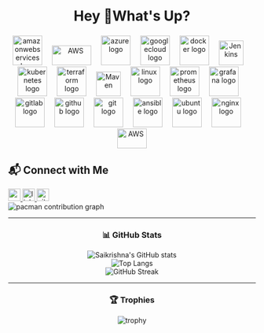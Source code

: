 <h1 align="center">Hey 👋What's Up?</h1>

###

<div align="center">
  <img src="https://cdn.jsdelivr.net/gh/devicons/devicon/icons/amazonwebservices/amazonwebservices-line-wordmark.svg" height="60" alt="amazonwebservices logo"  />
  <img width="12" />
  <img src="https://upload.wikimedia.org/wikipedia/commons/5/5c/Amazon_AWS_Logo_white.svg" alt="AWS" width="80" height="40"/>
  <img width="12" />
  <img src="https://cdn.jsdelivr.net/gh/devicons/devicon/icons/azure/azure-original.svg" height="60" alt="azure logo"  />
  <img width="12" />
  <img src="https://cdn.jsdelivr.net/gh/devicons/devicon/icons/googlecloud/googlecloud-original.svg" height="60" alt="googlecloud logo"  />
  <img width="12" />
  <img src="https://cdn.jsdelivr.net/gh/devicons/devicon/icons/docker/docker-original.svg" height="60" alt="docker logo"  />
  <img width="12" />
  <img src="https://cdn.jsdelivr.net/gh/devicons/devicon/icons/jenkins/jenkins-original.svg" alt="Jenkins" width="50" height="50"/>
  <img width="12" />
  <img src="https://cdn.jsdelivr.net/gh/devicons/devicon/icons/kubernetes/kubernetes-plain.svg" height="60" alt="kubernetes logo"  />
  <img width="12" />
  <img src="https://cdn.jsdelivr.net/gh/devicons/devicon/icons/terraform/terraform-original.svg" height="60" alt="terraform logo"  />
  <img width="12" />
  <img src="https://cdn.jsdelivr.net/gh/devicons/devicon/icons/maven/maven-original.svg" alt="Maven" width="50" height="50"/>
  <img width="12" />
  <img src="https://cdn.jsdelivr.net/gh/devicons/devicon/icons/linux/linux-original.svg" height="60" alt="linux logo"  />
  <img width="12" />
  <img src="https://cdn.jsdelivr.net/gh/devicons/devicon/icons/prometheus/prometheus-original.svg" height="60" alt="prometheus logo"  />
  <img width="12" />
  <img src="https://cdn.jsdelivr.net/gh/devicons/devicon/icons/grafana/grafana-original.svg" height="60" alt="grafana logo"  />
  <img width="12" />
  <img src="https://cdn.jsdelivr.net/gh/devicons/devicon/icons/gitlab/gitlab-original.svg" height="60" alt="gitlab logo"  />
  <img width="12" />
  <img src="https://cdn.jsdelivr.net/gh/devicons/devicon/icons/github/github-original.svg" height="60" alt="github logo"  />
  <img width="12" />
  <img src="https://cdn.jsdelivr.net/gh/devicons/devicon/icons/git/git-original.svg" height="60" alt="git logo"  />
  <img width="12" />
  <img src="https://cdn.jsdelivr.net/gh/devicons/devicon/icons/ansible/ansible-original.svg" height="60" alt="ansible logo"  />
  <img width="12" />
  <img src="https://cdn.jsdelivr.net/gh/devicons/devicon/icons/ubuntu/ubuntu-plain.svg" height="60" alt="ubuntu logo"  />
  <img width="12" />
  <img src="https://cdn.jsdelivr.net/gh/devicons/devicon/icons/nginx/nginx-original.svg" height="60" alt="nginx logo"  />
  <img width="12" />
  <img src="https://upload.wikimedia.org/wikipedia/commons/9/93/Amazon_Web_Services_Logo.svg" alt="AWS" width="60" height="40"/>

  </div>




## 📬 Connect with Me  

<div>
  <!-- Gmail -->
  <a href="mailto:thotakurisaikrishna@gmail.com">
    <img src="https://img.shields.io/badge/Gmail-D14836?style=for-the-badge&logo=gmail&logoColor=white" height="25" alt="gmail logo" />
  </a>

  <!-- LinkedIn -->
  <a href="https://linkedin.com/in/saikrishna-thotakuri" target="_blank">
    <img src="https://img.shields.io/badge/LinkedIn-0A66C2?style=for-the-badge&logo=linkedin&logoColor=white" height="25" alt="linkedin logo" />
  </a>

  <!-- GitHub -->
  <a href="https://github.com/hey-Saikrishna" target="_blank">
    <img src="https://img.shields.io/badge/GitHub-181717?style=for-the-badge&logo=github&logoColor=white" height="25" alt="github logo" />
  </a>
</div>


<picture>
  <source media="(prefers-color-scheme: dark)" srcset="https://raw.githubusercontent.com/maurodesouz/maurodesouz/output/pacman-contribution-graph-dark.svg">
  <source media="(prefers-color-scheme: light)" srcset="https://raw.githubusercontent.com/maurodesouz/maurodesouz/output/pacman-contribution-graph.svg">
  <img alt="pacman contribution graph" src="https://raw.githubusercontent.com/maurodesouz/maurodesouz/output/pacman-contribution-graph.svg">
</picture>



<div align="center"> 

---

### 📊 GitHub Stats  
![Saikrishna's GitHub stats](https://github-readme-stats.vercel.app/api?username=hey-Saikrishna&show_icons=true&theme=tokyonight)  
![Top Langs](https://github-readme-stats.vercel.app/api/top-langs/?username=hey-Saikrishna&layout=compact&theme=tokyonight)  
![GitHub Streak](https://github-readme-streak-stats.herokuapp.com/?user=hey-Saikrishna&theme=tokyonight)  

---


### 🏆 Trophies  
![trophy](https://github-profile-trophy.vercel.app/?username=hey-Saikrishna&theme=tokyonight&no-frame=true&margin-w=15)  

